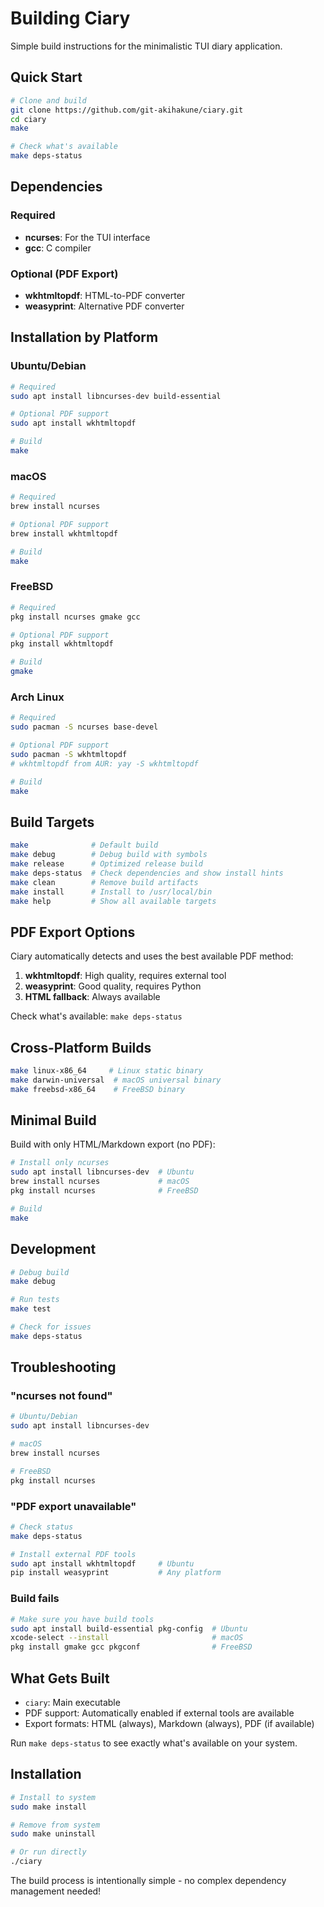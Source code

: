 # Building Ciary

Simple build instructions for the minimalistic TUI diary application.

## Quick Start

```bash
# Clone and build
git clone https://github.com/git-akihakune/ciary.git
cd ciary
make

# Check what's available
make deps-status
```

## Dependencies

### Required
- **ncurses**: For the TUI interface
- **gcc**: C compiler

### Optional (PDF Export)
- **wkhtmltopdf**: HTML-to-PDF converter
- **weasyprint**: Alternative PDF converter

## Installation by Platform

### Ubuntu/Debian
```bash
# Required
sudo apt install libncurses-dev build-essential

# Optional PDF support
sudo apt install wkhtmltopdf

# Build
make
```

### macOS
```bash
# Required
brew install ncurses

# Optional PDF support  
brew install wkhtmltopdf

# Build
make
```

### FreeBSD
```bash
# Required
pkg install ncurses gmake gcc

# Optional PDF support
pkg install wkhtmltopdf

# Build
gmake
```

### Arch Linux
```bash
# Required
sudo pacman -S ncurses base-devel

# Optional PDF support
sudo pacman -S wkhtmltopdf
# wkhtmltopdf from AUR: yay -S wkhtmltopdf

# Build
make
```

## Build Targets

```bash
make              # Default build
make debug        # Debug build with symbols
make release      # Optimized release build
make deps-status  # Check dependencies and show install hints
make clean        # Remove build artifacts
make install      # Install to /usr/local/bin
make help         # Show all available targets
```

## PDF Export Options

Ciary automatically detects and uses the best available PDF method:

1. **wkhtmltopdf**: High quality, requires external tool
2. **weasyprint**: Good quality, requires Python
3. **HTML fallback**: Always available

Check what's available: `make deps-status`

## Cross-Platform Builds

```bash
make linux-x86_64     # Linux static binary
make darwin-universal  # macOS universal binary  
make freebsd-x86_64    # FreeBSD binary
```

## Minimal Build

Build with only HTML/Markdown export (no PDF):

```bash
# Install only ncurses
sudo apt install libncurses-dev  # Ubuntu
brew install ncurses             # macOS
pkg install ncurses              # FreeBSD

# Build
make
```

## Development

```bash
# Debug build
make debug

# Run tests
make test

# Check for issues
make deps-status
```

## Troubleshooting

### "ncurses not found"
```bash
# Ubuntu/Debian
sudo apt install libncurses-dev

# macOS
brew install ncurses

# FreeBSD  
pkg install ncurses
```

### "PDF export unavailable"
```bash
# Check status
make deps-status

# Install external PDF tools
sudo apt install wkhtmltopdf     # Ubuntu
pip install weasyprint           # Any platform
```

### Build fails
```bash
# Make sure you have build tools
sudo apt install build-essential pkg-config  # Ubuntu
xcode-select --install                       # macOS
pkg install gmake gcc pkgconf                # FreeBSD
```

## What Gets Built

- `ciary`: Main executable
- PDF support: Automatically enabled if external tools are available
- Export formats: HTML (always), Markdown (always), PDF (if available)

Run `make deps-status` to see exactly what's available on your system.

## Installation

```bash
# Install to system
sudo make install

# Remove from system  
sudo make uninstall

# Or run directly
./ciary
```

The build process is intentionally simple - no complex dependency management needed!